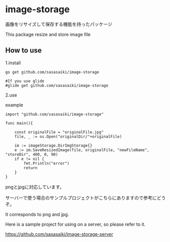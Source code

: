 # image-storage
画像をリサイズして保存する機能を持ったパッケージ

This package resize and store image file

## How to use

1.install
```
go get github.com/sasasaiki/image-storage

#If you use glide
#glide get github.com/sasasaiki/image-storage

```

2.use

example
```
import "github.com/sasasaiki/image-storage"

func main(){

	const originalFile = "originalFile.jpg"
	file, _ := os.Open("originalDir/"+originalFile)

	im := imageStorage.DirImgStorage{}
	e := im.SaveResizedImage(file, originalFile, "newFileName", "storeDir", 400, 0, 90)
	if e != nil {
		fmt.Println("error")
		return
	}
}
```

pngとjpgに対応しています。

サーバーで使う場合のサンプルプロジェクトがこちらにありますので参考にどうぞ。

It corresponds to png and jpg.

Here is a sample project for using on a server, so please refer to it.

https://github.com/sasasaiki/image-storage-server